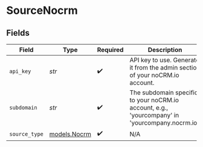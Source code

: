 # SourceNocrm


## Fields

| Field                                                                                           | Type                                                                                            | Required                                                                                        | Description                                                                                     |
| ----------------------------------------------------------------------------------------------- | ----------------------------------------------------------------------------------------------- | ----------------------------------------------------------------------------------------------- | ----------------------------------------------------------------------------------------------- |
| `api_key`                                                                                       | *str*                                                                                           | :heavy_check_mark:                                                                              | API key to use. Generate it from the admin section of your noCRM.io account.                    |
| `subdomain`                                                                                     | *str*                                                                                           | :heavy_check_mark:                                                                              | The subdomain specific to your noCRM.io account, e.g., 'yourcompany' in 'yourcompany.nocrm.io'. |
| `source_type`                                                                                   | [models.Nocrm](../models/nocrm.md)                                                              | :heavy_check_mark:                                                                              | N/A                                                                                             |